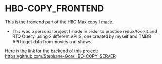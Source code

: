 # HBO-COPY_FRONTEND
This is the frontend part of the HBO Max copy I made.

- This was a personal project I made in order to practice redux/toolkit and RTQ Query, using 2 different API'S, 
one created by myself and TMDB API to get data from movies and shows.


Here is the link for the backend of this project: https://github.com/Stephane-Gon/HBO-COPY_SERVER
